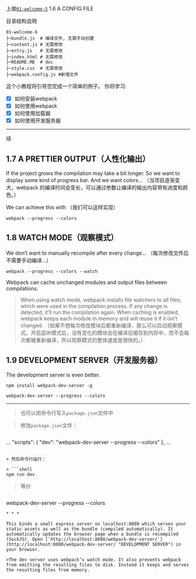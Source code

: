 上接[`01-welcome-5`](/01-welcome-5 "welcome") 1.6 A CONFIG FILE

目录结构说明

```
01-welcome-6
├─bundle.js  # 编译文件, 无需手动创建
├─content.js # 无需修改
├─entry.js   # 无需修改    
├─index.html # 无需修改
├─README.MD  # doc
├─style.css  # 无需修改
├─webpack.config.js #新增文件
```

这个小教程将引导您完成一个简单的例子。
你将学习:
* [x] 如何安装webpack
* [x] 如何使用webpack
* [x] 如何使用加载器
* [x] 如何使用开发服务器

---------------------------------------

续
## 1.7 A PRETTIER OUTPUT（人性化输出）

If the project grows the compilation may take a bit longer. So we want to display some kind of progress bar. And we want colors…
（当项目逐渐变大，webpack 的编译时间会变长，可以通过参数让编译的输出内容带有进度和颜色。）

We can achieve this with
（我们可以这样实现）

```shell
webpack --progress --colors
```

## 1.8 WATCH MODE（观察模式）

We don’t want to manually recompile after every change…
（每次修改文件后不需要手动编译...）

```shell
webpack --progress --colors --watch
```

Webpack can cache unchanged modules and output files between compilations.

> When using watch mode, webpack installs file watchers to all files, which were used in the compilation process. If any change is detected, it’ll run the compilation again. When caching is enabled, webpack keeps each module in memory and will reuse it if it isn’t changed.
（如果不想每次修改模块后都重新编译，那么可以启动观察模式。开启监听模式后，没有变化的模块会在编译后缓存到内存中，而不会每次都被重新编译，所以观察模式的整体速度是很快的。）

## 1.9 DEVELOPMENT SERVER（开发服务器）
The development server is even better.

```shell
npm install webpack-dev-server -g
```

```shell
webpack-dev-server --progress --colors
```

* * *

> 也可以把命令行写入`package.json`文件中

> 修改`package.json`文件：

> ```json
...
  "scripts": {
    "dev": "webpack-dev-server --progress --colors"
  },
...
```

> 然后命令行运行：

> ```shell
npm run dev
```

> 等价

> ```shell
webpack-dev-server --progress --colors
```
* * *

This binds a small express server on localhost:8080 which serves your static assets as well as the bundle (compiled automatically). It automatically updates the browser page when a bundle is recompiled (SockJS). Open [`http://localhost:8080/webpack-dev-server/`](http://localhost:8080/webpack-dev-server/ "DEVELOPMENT SERVER") in your browser.

>The dev server uses webpack’s watch mode. It also prevents webpack from emitting the resulting files to disk. Instead it keeps and serves the resulting files from memory.
